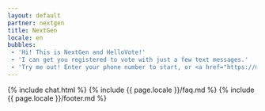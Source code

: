 ```yaml
---
layout: default
partner: nextgen
title: NextGen
locale: en
bubbles:
 - 'Hi! This is NextGen and HelloVote!'
 - 'I can get you registered to vote with just a few text messages.'
 - 'Try me out! Enter your phone number to start, or <a href="https://m.me/hellovote">chat on Facebook Messenger</a>.'
---
```

{% include chat.html %}
{% include {{ page.locale }}/faq.md %}
{% include {{ page.locale }}/footer.md %}



